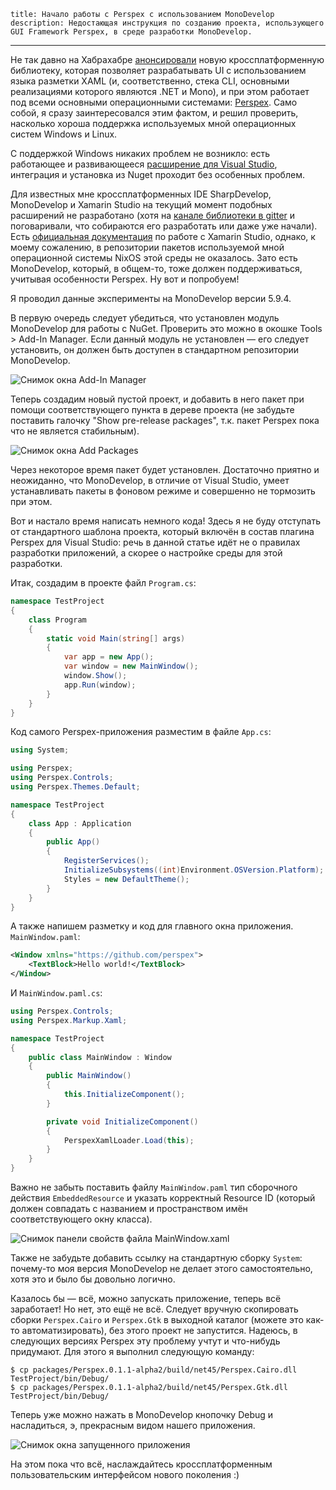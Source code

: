     title: Начало работы с Perspex с использованием MonoDevelop
    description: Недостающая инструкция по созданию проекта, использующего GUI Framework Perspex, в среде разработки MonoDevelop.
---

Не так давно на Хабрахабре [анонсировали][habrahabr-perspex] новую
кроссплатформенную библиотеку, которая позволяет разрабатывать UI с
использованием языка разметки XAML (и, соответственно, стека CLI, основными
реализациями которого являются .NET и Mono), и при этом работает под всеми
основными операционными системами: [Perspex][perspex]. Само собой, я сразу
заинтересовался этим фактом, и решил проверить, насколько хороша поддержка
используемых мной операционных систем Windows и Linux.

С поддержкой Windows никаких проблем не возникло: есть работающее и
развивающееся [расширение для Visual Studio][perspex-visual-studio-plugin],
интеграция и установка из Nuget проходит без особенных проблем.

Для известных мне кроссплатформенных IDE SharpDevelop, MonoDevelop и Xamarin
Studio на текущий момент подобных расширений не разработано (хотя на [канале
библиотеки в gitter][perspex-gitter] и поговаривали, что собираются его
разработать или даже уже начали). Есть [официальная
документация][perspex-xamarin-studio] по работе с Xamarin Studio, однако, к
моему сожалению, в репозитории пакетов используемой мной операционной системы
NixOS этой среды не оказалось. Зато есть MonoDevelop, который, в общем-то, тоже
должен поддерживаться, учитывая особенности Perspex. Ну вот и попробуем!

Я проводил данные эксперименты на MonoDevelop версии 5.9.4.

В первую очередь следует убедиться, что установлен модуль MonoDevelop для работы
с NuGet. Проверить это можно в окошке Tools > Add-In Manager. Если данный модуль
не установлен — его следует установить, он должен быть доступен в стандартном
репозитории MonoDevelop.

![Снимок окна Add-In Manager](images/2015-11-22-monodevelop-add-in-manager.png)

Теперь создадим новый пустой проект, и добавить в него пакет при помощи
соответствующего пункта в дереве проекта (не забудьте поставить галочку "Show
pre-release packages", т.к. пакет Perspex пока что не является стабильным).

![Снимок окна Add Packages](images/2015-11-22-monodevelop-add-packages.png)

Через некоторое время пакет будет установлен. Достаточно приятно и неожиданно,
что MonoDevelop, в отличие от Visual Studio, умеет устанавливать пакеты в
фоновом режиме и совершенно не тормозить при этом.

Вот и настало время написать немного кода! Здесь я не буду отступать от
стандартного шаблона проекта, который включён в состав плагина Perspex для
Visual Studio: речь в данной статье идёт не о правилах разработки приложений, а
скорее о настройке среды для этой разработки.

Итак, создадим в проекте файл `Program.cs`:

```csharp
namespace TestProject
{
    class Program
    {
        static void Main(string[] args)
        {
            var app = new App();
            var window = new MainWindow();
            window.Show();
            app.Run(window);
        }
    }
}
```

Код самого Perspex-приложения разместим в файле `App.cs`:

```csharp
using System;

using Perspex;
using Perspex.Controls;
using Perspex.Themes.Default;

namespace TestProject
{
    class App : Application
    {
        public App()
        {
            RegisterServices();
            InitializeSubsystems((int)Environment.OSVersion.Platform);
            Styles = new DefaultTheme();
        }
    }
}
```

А также напишем разметку и код для главного окна приложения. `MainWindow.paml`:

```xml
<Window xmlns="https://github.com/perspex">
    <TextBlock>Hello world!</TextBlock>
</Window>
```

И `MainWindow.paml.cs`:

```csharp
using Perspex.Controls;
using Perspex.Markup.Xaml;

namespace TestProject
{
    public class MainWindow : Window
    {
        public MainWindow()
        {
            this.InitializeComponent();
        }

        private void InitializeComponent()
        {
            PerspexXamlLoader.Load(this);
        }
    }
}
```

Важно не забыть поставить файлу `MainWindow.paml` тип сборочного действия
`EmbeddedResource` и указать корректный Resource ID (который должен совпадать с
названием и пространством имён соответствующего окну класса).

![Снимок панели свойств файла
MainWindow.xaml](images/2015-11-22-monodevelop-resource-properties.png)

Также не забудьте добавить ссылку на стандартную сборку `System`: почему-то моя
версия MonoDevelop не делает этого самостоятельно, хотя это и было бы довольно
логично.

Казалось бы — всё, можно запускать приложение, теперь всё заработает! Но нет,
это ещё не всё. Следует вручную скопировать сборки `Perspex.Cairo` и
`Perspex.Gtk` в выходной каталог (можете это как-то автоматизировать), без этого
проект не запустится. Надеюсь, в следующих версиях Perspex эту проблему учтут и
что-нибудь придумают. Для этого я выполнил следующую команду:

    $ cp packages/Perspex.0.1.1-alpha2/build/net45/Perspex.Cairo.dll TestProject/bin/Debug/
    $ cp packages/Perspex.0.1.1-alpha2/build/net45/Perspex.Gtk.dll TestProject/bin/Debug/

Теперь уже можно нажать в MonoDevelop кнопочку Debug и насладиться, э,
прекрасным видом нашего приложения.

![Снимок окна запущенного приложения](images/2015-11-22-perspex-application.png)

На этом пока что всё, наслаждайтесь кроссплатформенным пользовательским
интерфейсом нового поколения :)

[habrahabr-perspex]: http://habrahabr.ru/post/267425/
[perspex]: https://github.com/Perspex/Perspex
[perspex-gitter]: https://gitter.im/Perspex/Perspex
[perspex-visual-studio-plugin]: https://visualstudiogallery.msdn.microsoft.com/a4542e8a-b56c-4295-8df1-7e220178b873
[perspex-xamarin-studio]: https://github.com/Perspex/Perspex/blob/master/docs/gettingstarted.md#osx--linux
